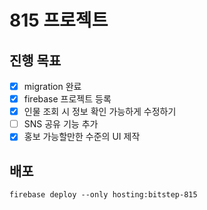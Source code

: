 # 815 프로젝트

## 진행 목표

- [x] migration 완료
- [x] firebase 프로젝트 등록
- [x] 인물 조회 시 정보 확인 가능하게 수정하기
- [ ] SNS 공유 기능 추가
- [x] 홍보 가능할만한 수준의 UI 제작

## 배포

```console
firebase deploy --only hosting:bitstep-815
```
